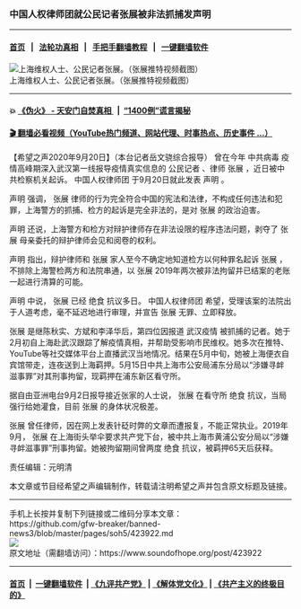 ### 中国人权律师团就公民记者张展被非法抓捕发声明
------------------------

#### [首页](https://github.com/gfw-breaker/banned-news3/blob/master/README.md) &nbsp;&nbsp;|&nbsp;&nbsp; [法轮功真相](https://github.com/begood0513/basic/blob/master/README.md)  &nbsp;&nbsp;|&nbsp;&nbsp; [手把手翻墙教程](https://github.com/gfw-breaker/guides/wiki)  &nbsp;&nbsp;|&nbsp;&nbsp; [一键翻墙软件](https://github.com/gfw-breaker/nogfw/blob/master/README.md)  



<div><img alt="上海维权人士、公民记者张展。（张展推特视频截图）" src="https://img.soundofhope.org/2020-06/678-1592789434516.jpg"/>
<br/><figcaption class="caption">
 上海维权人士、公民记者张展。（张展推特视频截图）
</figcaption></div><hr/>

#### 💥 [《伪火》 - 天安门自焚真相 ](http://158.247.195.190:10000/videos/blog/weihuo.html)&nbsp; |&nbsp; [“1400例”谎言揭秘  ](http://158.247.195.190:10000/videos/blog/jiexi1400.html)

#### [ 🎬  翻墙必看视频（YouTube热门频道、网站代理、时事热点、历史事件 ...）](https://github.com/gfw-breaker/links/blob/master/banned.md)

<div><div class="Content__Wrapper sc-1bvya0-0 grZQxZ">
 <p class="meta-top">
  <span class="meta">
   【希望之声2020年9月20日】（本台记者岳文骁综合报导）
  </span>
  曾在今年
  <ok href="/term/248971">
   中共病毒
  </ok>
  疫情高峰期深入武汉第一线报导疫情真实信息的
  <ok href="/term/98194">
   公民记者
  </ok>
  、律师
  <ok href="/term/196223">
   张展
  </ok>
  ，近日被中共检察机关起诉。
  <ok href="/term/47590">
   中国人权律师团
  </ok>
  于9月20日就此发表
  <ok href="/term/3264">
   声明
  </ok>
  。
 </p>
 <p>
  <ok href="/term/3264">
   声明
  </ok>
  强调，
  <ok href="/term/196223">
   张展
  </ok>
  律师的行为完全符合中国的宪法和法律，不构成任何违法和犯罪，上海警方的抓捕、检方的起诉是完全非法的，是对
  <ok href="/term/196223">
   张展
  </ok>
  的政治迫害。
 </p>
 <div class="AD_Embed__Wrap-sc-1xslmin-0 igMuqX module desktop">
  <div>
  </div>
 </div>
 <p>
  <ok href="/term/3264">
   声明
  </ok>
  还说，上海警方和检方对辩护律师存在非法设限的程序违法问题，剥夺了
  <ok href="/term/196223">
   张展
  </ok>
  母亲委托的辩护律师会见和阅卷的权利。
 </p>
 <p>
  <ok href="/term/3264">
   声明
  </ok>
  指出，辩护律师和
  <ok href="/term/196223">
   张展
  </ok>
  家人至今不确定地知道检方以何种罪名起诉
  <ok href="/term/196223">
   张展
  </ok>
  ，不排除上海警检两方和法院串通，以
  <ok href="/term/196223">
   张展
  </ok>
  2019年两次被非法拘留并已结案的老账一起进行清算的可能。
 </p>
 <p>
  <ok href="/term/3264">
   声明
  </ok>
  中说，
  <ok href="/term/196223">
   张展
  </ok>
  已经
  <ok href="/term/14250">
   绝食
  </ok>
  抗议多日。
  <ok href="/term/47590">
   中国人权律师团
  </ok>
  希望，受理该案的法院出于人道考虑，毫不延迟地进行审理，并宣告
  <ok href="/term/196223">
   张展
  </ok>
  无罪、立即释放。
 </p>
 <p>
  <ok href="/term/196223">
   张展
  </ok>
  是继陈秋实、方斌和李泽华后，第四位因报道
  <ok href="/term/213094">
   武汉疫情
  </ok>
  被抓捕的记者。她于2月初自上海赴武汉跟踪了解疫情真相，并帮助受影响市民维权。她多次在推特、YouTube等社交媒体平台上直播武汉当地情况。结果在5月中旬，她被上海便衣自宾馆带走，连夜送到上海羁押。5月15日中共上海市公安局浦东分局以“涉嫌寻衅滋事罪”对其刑事拘留，现羁押在浦东新区看守所。
 </p>
 <p>
  据自由亚洲电台9月2日报导接近张家的人士说，
  <ok href="/term/196223">
   张展
  </ok>
  在看守所
  <ok href="/term/14250">
   绝食
  </ok>
  抗议，当局强行给她灌食，目前
  <ok href="/term/196223">
   张展
  </ok>
  的身体状况极差。
 </p>
 <p>
  <ok href="/term/196223">
   张展
  </ok>
  曾任律师，因在网上发表针砭时弊的文章而遭报复，不能正常执业。2019年9月，
  <ok href="/term/196223">
   张展
  </ok>
  在上海街头举伞要求共产党下台，被中共上海市黄浦公安分局以“涉嫌寻衅滋事罪”刑事拘留。她被拘留期间曾两度
  <ok href="/term/14250">
   绝食
  </ok>
  抗议，被羁押65天后获释。
 </p>
 <p class="meta-btm">
  责任编辑：元明清
 </p>
 <p class="meta-btm">
  本文章或节目经希望之声编辑制作，转载请注明希望之声并包含原文标题及链接。
 </p>
</div>
</div>
<hr/>
手机上长按并复制下列链接或二维码分享本文章：<br/>
https://github.com/gfw-breaker/banned-news3/blob/master/pages/soh5/423922.md <br/>
<a href='https://github.com/gfw-breaker/banned-news3/blob/master/pages/soh5/423922.md'><img src='https://github.com/gfw-breaker/banned-news3/blob/master/pages/soh5/423922.md.png'/></a> <br/>
原文地址（需翻墙访问）：https://www.soundofhope.org/post/423922


------------------------
#### [首页](https://github.com/gfw-breaker/banned-news3/blob/master/README.md) &nbsp;|&nbsp; [一键翻墙软件](https://github.com/gfw-breaker/nogfw/blob/master/README.md) &nbsp;| [《九评共产党》](https://github.com/gfw-breaker/9ping.md/blob/master/README.md#九评之一评共产党是什么) | [《解体党文化》](https://github.com/gfw-breaker/jtdwh.md/blob/master/README.md) | [《共产主义的终极目的》](https://github.com/gfw-breaker/gczydzjmd.md/blob/master/README.md)


<img src='http://gfw-breaker.win/banned-news3/pages/soh5/423922.md' width='0px' height='0px'/>